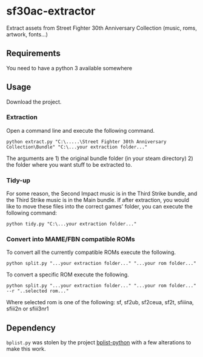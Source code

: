 # sf30ac-extractor
Extract assets from Street Fighter 30th Anniversary Collection (music, roms, artwork, fonts...)

## Requirements
You need to have a python 3 available somewhere

## Usage
Download the project.

### Extraction
Open a command line and execute the following command.

```
python extract.py "C:\.....\Street Fighter 30th Anniversary Collection\Bundle" "C:\...your extraction folder..."
```

The arguments are 1) the original bundle folder (in your steam directory) 2) the folder where you want stuff to be extracted to.

### Tidy-up
For some reason, the Second Impact music is in the Third Strike bundle, and the Third Strike music is in the Main bundle. If after extraction, you would like to move these files into the correct games' folder, you can execute the following command:

```
python tidy.py "C:\...your extraction folder..."
```

### Convert into MAME/FBN compatible ROMs
To convert all the currently compatible ROMs execute the following.

```
python split.py "...your extraction folder..." "...your rom folder..."
```
To convert a specific ROM execute the following.
```
python split.py "...your extraction folder..." "...your rom folder..." --r "..selected rom..."
```
Where selected rom is one of the following: sf, sf2ub, sf2ceua, sf2t, sfiiina, sfiii2n or sfiii3nr1

## Dependency
`bplist.py` was stolen by the project [bplist-python](https://github.com/farcaller/bplist-python) with a few alterations to make this work.
